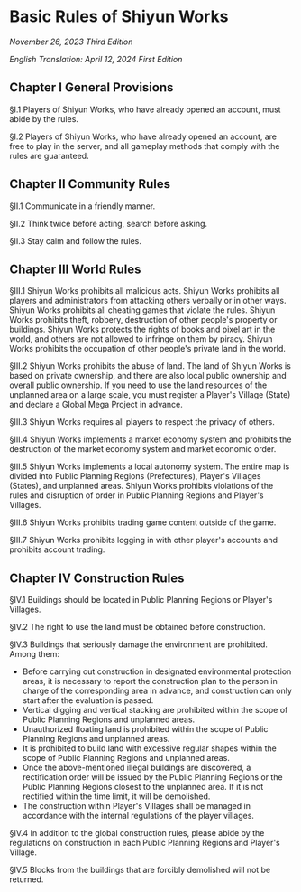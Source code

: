 # Basic Rules of Shiyun Works

*November 26, 2023 Third Edition*

*English Translation: April 12, 2024 First Edition*

## Chapter I General Provisions

§I.1 Players of Shiyun Works, who have already opened an account, must abide by the rules.

§I.2 Players of Shiyun Works, who have already opened an account, are free to play in the server, and all gameplay methods that comply with the rules are guaranteed.

## Chapter II Community Rules

§II.1 Communicate in a friendly manner.

§II.2 Think twice before acting, search before asking.

§II.3 Stay calm and follow the rules.

## Chapter III World Rules

§III.1 Shiyun Works prohibits all malicious acts. Shiyun Works prohibits all players and administrators from attacking others verbally or in other ways. Shiyun Works prohibits all cheating games that violate the rules. Shiyun Works prohibits theft, robbery, destruction of other people's property or buildings. Shiyun Works protects the rights of books and pixel art in the world, and others are not allowed to infringe on them by piracy. Shiyun Works prohibits the occupation of other people's private land in the world.

§III.2 Shiyun Works prohibits the abuse of land. The land of Shiyun Works is based on private ownership, and there are also local public ownership and overall public ownership. If you need to use the land resources of the unplanned area on a large scale, you must register a Player's Village (State) and declare a Global Mega Project in advance.

§III.3 Shiyun Works requires all players to respect the privacy of others.

§III.4 Shiyun Works implements a market economy system and prohibits the destruction of the market economy system and market economic order.

§III.5 Shiyun Works implements a local autonomy system. The entire map is divided into Public Planning Regions (Prefectures), Player's Villages (States), and unplanned areas. Shiyun Works prohibits violations of the rules and disruption of order in Public Planning Regions and Player's Villages.

§III.6 Shiyun Works prohibits trading game content outside of the game.

§III.7 Shiyun Works prohibits logging in with other player's accounts and prohibits account trading.

## Chapter IV Construction Rules

§IV.1 Buildings should be located in Public Planning Regions or Player's Villages.

§IV.2 The right to use the land must be obtained before construction.

§IV.3 Buildings that seriously damage the environment are prohibited. Among them:

- Before carrying out construction in designated environmental protection areas, it is necessary to report the construction plan to the person in charge of the corresponding area in advance, and construction can only start after the evaluation is passed.
- Vertical digging and vertical stacking are prohibited within the scope of Public Planning Regions and unplanned areas.
- Unauthorized floating land is prohibited within the scope of Public Planning Regions and unplanned areas.
- It is prohibited to build land with excessive regular shapes within the scope of Public Planning Regions and unplanned areas.
- Once the above-mentioned illegal buildings are discovered, a rectification order will be issued by the Public Planning Regions or the Public Planning Regions closest to the unplanned area. If it is not rectified within the time limit, it will be demolished.
- The construction within Player's Villages shall be managed in accordance with the internal regulations of the player villages.

§IV.4 In addition to the global construction rules, please abide by the regulations on construction in each Public Planning Regions and Player's Village.

§IV.5 Blocks from the buildings that are forcibly demolished will not be returned.